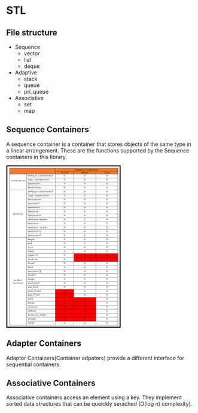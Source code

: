 # STL
 File structure
--------------------------------------
* Sequence
	+ vector
	+ list
	+ deque
* Adaptive
	+ stack
	+ queue
	+ pri_queue
* Associative
	+ set
	+ map
	

Sequence Containers
--------------------------------------
A sequence container is a container that stores objects of the same type in a linear arrangement. These are the functions supported by the Sequence containers in this library.

<img src="table-seq.PNG" border="3px" width="300px" height = "427px" align="center" > </img>


Adapter Containers
--------------------------------------
Adaptor Containers(Container adpators) provide a different interface for sequential containers. 

Associative Containers
--------------------------------------
Associative containers access an element using a key. They implement sorted data structures that can be queickly serached (O(log n) complexity).



 

 

 

 

 

 

 

 

 

 

 

 

 

 

 

 

 

 

 

 

 

 

 

 

 

 

 

 

 
